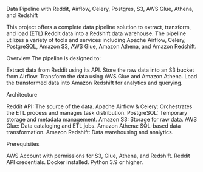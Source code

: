 Data Pipeline with Reddit, Airflow, Celery, Postgres, S3, AWS Glue, Athena, and Redshift

This project offers a complete data pipeline solution to extract, transform, and load (ETL) Reddit data into a Redshift data warehouse. The pipeline utilizes a variety of tools and services including Apache Airflow, Celery, PostgreSQL, Amazon S3, AWS Glue, Amazon Athena, and Amazon Redshift.

Overview
The pipeline is designed to:

Extract data from Reddit using its API.
Store the raw data into an S3 bucket from Airflow.
Transform the data using AWS Glue and Amazon Athena.
Load the transformed data into Amazon Redshift for analytics and querying.

Architecture

Reddit API: The source of the data.
Apache Airflow & Celery: Orchestrates the ETL process and manages task distribution.
PostgreSQL: Temporary storage and metadata management.
Amazon S3: Storage for raw data.
AWS Glue: Data cataloging and ETL jobs.
Amazon Athena: SQL-based data transformation.
Amazon Redshift: Data warehousing and analytics.

Prerequisites

AWS Account with permissions for S3, Glue, Athena, and Redshift.
Reddit API credentials.
Docker installed.
Python 3.9 or higher.